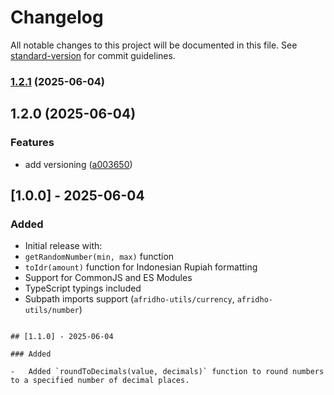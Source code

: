 # Changelog

All notable changes to this project will be documented in this file. See [standard-version](https://github.com/conventional-changelog/standard-version) for commit guidelines.

### [1.2.1](https://github.com/afridho/afridho-utils/compare/v1.2.0...v1.2.1) (2025-06-04)

## 1.2.0 (2025-06-04)


### Features

* add versioning ([a003650](https://github.com/afridho/afridho-utils/commit/a003650c3f0f8840db41e67094300a07bf8e474c))

## [1.0.0] - 2025-06-04

### Added

-   Initial release with:
-   `getRandomNumber(min, max)` function
-   `toIdr(amount)` function for Indonesian Rupiah formatting
-   Support for CommonJS and ES Modules
-   TypeScript typings included
-   Subpath imports support (`afridho-utils/currency`, `afridho-utils/number`)
```

## [1.1.0] - 2025-06-04

### Added

-   Added `roundToDecimals(value, decimals)` function to round numbers to a specified number of decimal places.
